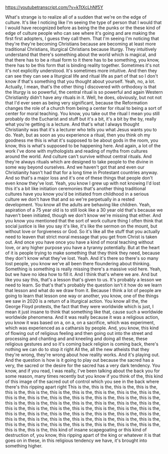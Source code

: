 https://youtubetranscript.com/?v=kTtXcLhNf5Y

 What's strange is to realize all of a sudden that we're on the edge of culture. It's like I noticing like I'm seeing the type of person that I would that I would have recognized before as being the the punks or the these kind of edge of culture people who can see where it's going and are making the first first adopters, I guess they call them. That I'm seeing I'm noticing that they're they're becoming Christians because are becoming at least more traditional Christians, liturgical Christians because liturgy. They intuitively understand that there's something about the world which is magical, and that there has to be a ritual form to it there has to be something, you know, there has to be this form that is binding reality together. Sometimes it's not it's not explicitly understood. It's sometimes more intuitive. And then they can see they can see a liturgical life and ritual life as part of that so I don't know if that's something that you thought about yourself. Yeah, no, a lot. Actually, I mean, that's the other thing I discovered with orthodoxy is that the liturgy is so powerful, the central ritual is so powerful and again Western Christianity didn't have any rituals in it. Well, he does, obviously, but not not that I'd ever seen as being very significant, because the Reformation changes the role of a church from being a center for ritual to being a sort of center for moral teaching. You know, you take out the ritual I mean you still probably do the Eucharist and stuff but it's a bit, it's a bit by the by, really what you're getting is a lecture. And that's what I always thought Christianity was that it's a lecturer who tells you what Jesus wants you to do. Yeah, but as soon as you experience a ritual, then you think oh my goodness me this is what it's supposed to be about gods in the room, you know, this is what's supposed to be happening here. And again, a lot of the work I've done with mythologists and reading of myths from cultures around the world. And culture can't survive without central rituals. And they're always rituals which are designed to take people to the divine in some way beyond ourselves. And we haven't got that and even our Christianity hasn't had that for a long time in Protestant countries anyway. And so that's a major loss and it's one of these things that people don't even know they've lost. Yeah, you know I grew up with not knowing I'd lost this it's a bit like initiation ceremonies that's another thing traditional cultures have you know you'd be initiated from childhood in a serious culture we don't have that and so we're perpetually in a rested development. You know all the adults are behaving like children. Yeah, aspiration of a 75 year old is to still look like a 30 year old that's because we haven't been initiated, though we don't know we're missing that either. And you know you mentioned that the sort of work culture thing I often think that social justice is like you say it's like, it's like the sermon on the mount, but without love or forgiveness or God. So it's like all the stuff that you actually need to leaven that strict moral message that you get from Christ is taken out. And once you have once you have a kind of moral teaching without love, or any higher purpose you have a tyranny potentially. But at the heart of it is people trying to make something that they think they need, because they don't know what they've lost. Yeah. And it's there so there's so many lost people, you know we've all been there floundering about thinking. Something is something is really missing there's a massive void here. Yeah, but we have no idea how to fill it. And I think that's where we are. And but like you say this, that's a lesson that's given to us. It's probably a lesson we need to learn. So that's that's probably the question isn't it how do we learn that lesson and what do we draw from it. Because I think a lot of people are going to learn that lesson one way or another, you know, one of the things we saw in 2020 is a return of a liturgical action. You know all the, the George Floyd protests, the fact that they were worldwide which is just, I mean it just insane to think that something like that, cause such a worldwide worldwide phenomena. And it was really because it was a religious action, you know it was based on a, on a, on a sacrifice, which was experiment, which was experienced as a catharsis by people. And, you know, this kind of flowing out of religious feeling and then going out into the street and processing and chanting and and kneeling and doing all these, these religious gestures and so it's coming back religion is coming back, there's nothing we can do to stop it right All the, all the new atheists that they they're wrong, they're wrong about how reality works. And it's playing out. And the question is how is it going to play out because the sacred has a very, the sacred or the desire for the sacred has a very dark tendency. You know, and if you read, I was really, I've been talking about the back you for some reason, many times recently but you know if you think of the, this kind of this image of the sacred out of control which you see in the back where there's this ripping apart right This is the, this is the, this is the, this is the, this is the, this is the, this is the, this is the, this is the, this is the, this is the, this is the, this is the, this is the, this is the, this is the, this is the, this is the, this is the, this is the, this is the, this is the, this is the, this is the, this is the, this is the, this is the, this is the, this is the, this is the, this is the, this is the, this is the, this is the, this is the, this is the, this is the, this is the, this is the, this is the, this is the, this is the, this is the, this is the, this is the, this is the, this is the, this is the, this is the, this is the, this is the, this is the, this is the, this is the, this is the, this kind of insane scapegoating or this kind of destruction of, you know, this ripping apart of the king or whatever it is that goes on in these, in this religious tendency we have, it's brought into something higher.